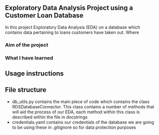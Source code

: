 ## Exploratory Data Analysis Project using a Customer Loan Database
In this project Exploratory Data Analysis (EDA) on a database which contains data pertaining to loans customers have taken out. Where 

### Aim of the project


### What I have learned


## Usage instructions


## File structure
- db_utils.py contains the main piece of code which contains the class RDSDatabaseConnector. This class contains a number of methods that will aid the process of our EDA, each method within this class is described within the file in docstrings
- credentials.yaml contains our credentials of the database we are going to be using these in .gitignore so for data protection purposes 
